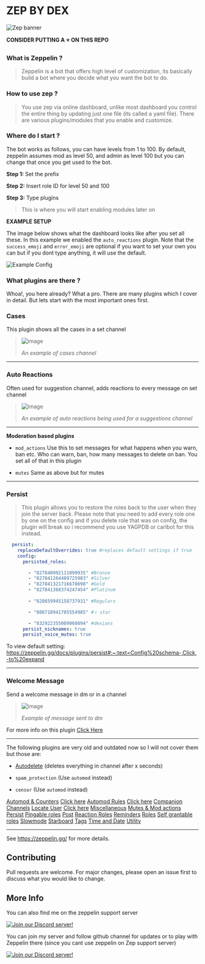 # ZEP BY DEX
![Zep banner](assets/zepbanner.png)


**CONSIDER PUTTING A ⭐️ ON THIS REPO**

 ### What is Zeppelin ?

>Zeppelin is a bot that offers high level of customization, its basically build a bot where you decide what you want the bot to do.

### How to use zep ?

> You use zep via online dashboard, unlike most dashboard you control the entire thing by updating just one file (its called a yaml file). There are various plugins/modules that you enable and customize.

### Where do I start ?

The bot works as follows, you can have levels from 1 to 100. By default, zeppelin assumes mod as level 50, and admin as level 100 but you can change that once you get used to the bot.

**Step 1:** Set the prefix

**Step 2:** Insert role ID for level 50 and 100

**Step 3:** Type plugins

> This is where you will start enabling modules later on

**EXAMPLE SETUP**

The image below shows what the dashboard looks like after you set all these. In this example we enabled the `auto_reactions` plugin. Note that the `success_emoji` and `error_emoji` are optional if you want to set your own you can but if you dont type anything, it will use the default.

![Example Config](assets/dashboard.png)

### What plugins are there ?

Whoa!, you here already? What a pro. There are many plugins which I cover in detail. But lets start with the most important ones first.

### Cases
This plugin  shows all the cases in a set channel
>![image](assets/cases.png)
> 
> *An example of cases channel*

---

### Auto Reactions

Often used for suggestion channel, adds reactions to every message on set channel

> ![image](assets/autoreactions.png)
> 
> *An example of auto reactions being used for a suggestions channel*

---

**Moderation based plugins**

- `mod_actions` Use this to set messages for what happens when you warn, ban etc. Who can warn, ban, how many messages to delete on ban. You set all of that in this plugin

- `mutes` Same as above but for mutes

---




### Persist

>  This plugin allows you to restore the roles back to the user when they join the server back. Please note that you need to add every role one by one on the config and if you delete role that was on config, the plugin will break so i recommend you use YAGPDB or carlbot for this instead. 

```yaml
  persist:
    replaceDefaultOverrides: true #replaces default settings if true
    config:
      persisted_roles:

        - "827840992111099935" #Bronze
        - "827841264489725983" #Silver
        - "827841321716678698" #Gold
        - "827841368374247454" #Platinum
        
        - "828659945158737931" #Regulars

        - "808718941785554985" #⭐️ star

        - "832922355009060894" #dexians
      persist_nicknames: true
      persist_voice_mutes: true
```
To view default setting: https://zeppelin.gg/docs/plugins/persist#:~:text=Config%20schema-,Click,-to%20expand

---

### Welcome Message

Send a welcome message in dm or in a channel

> ![image](assets/welcome.png)
>
>*Example of message sent to dm*

For more info on this plugin [Click Here](welcome_message.md)

---

The following plugins are very old and outdated now so I will not cover them but those are:

- [Autodelete](autodelete.md) (deletes everything in channel after x seconds)

- `spam_protection` (Use `automod` instead)

- `censor` (Use `automod` instead)

[Automod & Counters](automod+counters.md)
[Click here](autoreactions.md)
[Automod Rules](rules.md)
[Click here](cases.md)
[Companion Channels](companion_channels.md)
[Locate User](locate.md) 
[Click here](logs.md)
[Miscellaneous](miscellaneous.md) 
[Mutes & Mod actions](mutes&modactions.md) 
[Persist](persist.md) 
[Pingable roles](pingable_roles.md)
[Post](post.md) 
[Reaction Roles](reaction_roles.md)
[Reminders](reminder.md)
[Roles](roles.md)
[Self grantable roles](self_grantable_roles.md)
[Slowmode](slowmode.md)
[Starboard](starboard.md)
[Tags](tags.md)
[Time and Date](time_and_date.md)
[Utility](utility.md)


--- 


See https://zeppelin.gg/ for more details.

## Contributing
Pull requests are welcome. For major changes, please open an issue first to discuss what you would like to change.
## More Info

You can also find me on the zeppelin support server

[![Join our Discord server!](https://invidget.switchblade.xyz/9bCGvGw5rT)](http://discord.gg/9bCGvGw5rT)

You can join my server and follow github channel for updates or to play with Zeppelin there (since you cant use zeppelin on Zep support server)

[![Join our Discord server!](https://invidget.switchblade.xyz/JCZf3sHYpE)](http://discord.gg/JCZf3sHYpE)

